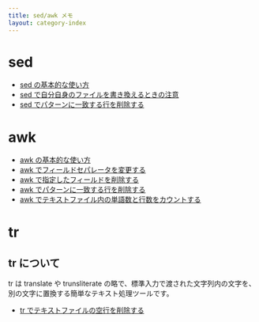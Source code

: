 ```yaml
---
title: sed/awk メモ
layout: category-index
---
```


sed
====
* [sed の基本的な使い方](sed-basic.html)
* [sed で自分自身のファイルを書き換えるときの注意](sed-replace-itself.html)
* [sed でパターンに一致する行を削除する](sed-delete-specified-lines.html)

awk
====

* [awk の基本的な使い方](awk-basic.html)
* [awk でフィールドセパレータを変更する](change-awk-separator.html)
* [awk で指定したフィールドを削除する](delete-specified-field.html)
* [awk でパターンに一致する行を削除する](awk-delete-specified-lines.html)
* [awk でテキストファイル内の単語数と行数をカウントする](wc-command-by-awk.html)

tr
====

tr について
----
tr は translate や trunsliterate の略で、標準入力で渡された文字列内の文字を、別の文字に置換する簡単なテキスト処理ツールです。

* [tr でテキストファイルの空行を削除する](remove-empty-lines.html)

